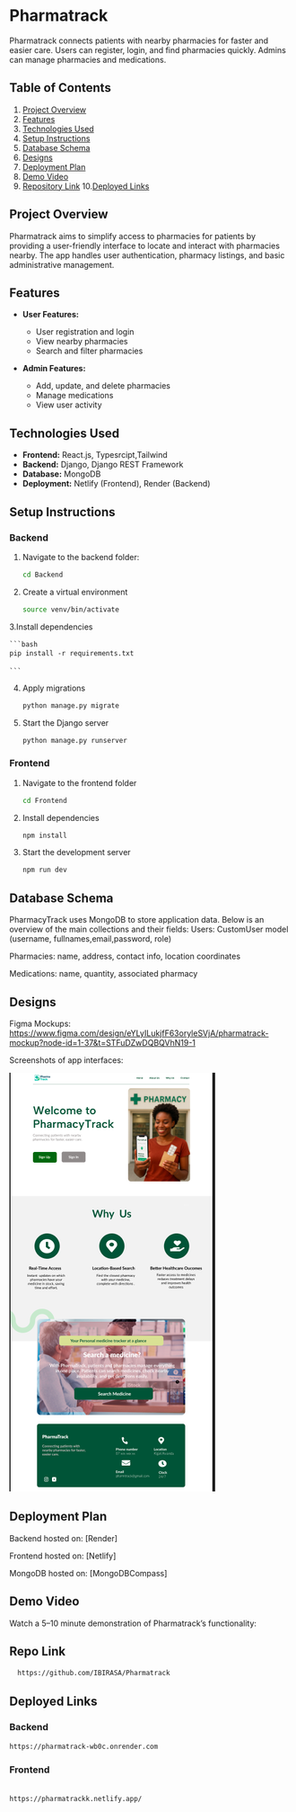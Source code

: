 # Pharmatrack

Pharmatrack connects patients with nearby pharmacies for faster and easier care. Users can register, login, and find pharmacies quickly. Admins can manage pharmacies and medications.

## Table of Contents

1. [Project Overview](#project-overview)
2. [Features](#features)
3. [Technologies Used](#technologies-used)
4. [Setup Instructions](#setup-instructions)
5. [Database Schema](#database-schema)
6. [Designs](#designs)
7. [Deployment Plan](#deployment-plan)
8. [Demo Video](#demo-video)
9. [Repository Link](#repository-link) 
10.[Deployed Links](#deployed-links)

## Project Overview

Pharmatrack aims to simplify access to pharmacies for patients by providing a user-friendly interface to locate and interact with pharmacies nearby. The app handles user authentication, pharmacy listings, and basic administrative management.

## Features

- **User Features:**
  - User registration and login
  - View nearby pharmacies
  - Search and filter pharmacies

- **Admin Features:**
  - Add, update, and delete pharmacies
  - Manage medications
  - View user activity

## Technologies Used

- **Frontend:** React.js, Typesrcipt,Tailwind
- **Backend:** Django, Django REST Framework
- **Database:** MongoDB
- **Deployment:** Netlify (Frontend), Render (Backend)

## Setup Instructions

### Backend

1. Navigate to the backend folder:
   ```bash
   cd Backend
   ```
2. Create a virtual environment

   ```bash
   source venv/bin/activate
   ```

3.Install dependencies

    ```bash
    pip install -r requirements.txt

    ```

4. Apply migrations

   ```bash
   python manage.py migrate

   ```

5. Start the Django server

   ```bash
   python manage.py runserver

   ```

### Frontend

1. Navigate to the frontend folder

   ```bash
   cd Frontend

   ```

2. Install dependencies

   ```bash
   npm install

   ```

3. Start the development server

   ```bash
   npm run dev

   ```

## Database Schema

PharmacyTrack uses MongoDB to store application data. Below is an overview of the main collections and their fields:
Users: CustomUser model (username, fullnames,email,password, role)

Pharmacies: name, address, contact info, location coordinates

Medications: name, quantity, associated pharmacy

## Designs

Figma Mockups: https://www.figma.com/design/eYLyILukjfF63oryleSVjA/pharmatrack-mockup?node-id=1-37&t=STFuDZwDQBQVhN19-1

Screenshots of app interfaces:

![Homepage](MockupDesigns/landingpage.png)

## Deployment Plan

Backend hosted on: [Render]

Frontend hosted on: [Netlify]

MongoDB hosted on: [MongoDBCompass]

## Demo Video

Watch a 5–10 minute demonstration of Pharmatrack’s functionality:

## Repo Link

```bash
  https://github.com/IBIRASA/Pharmatrack

```

## Deployed Links

### Backend

```bash
https://pharmatrack-wb0c.onrender.com

```

### Frontend

```bash

https://pharmatrackk.netlify.app/

```
